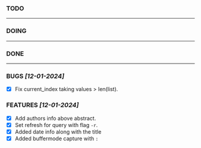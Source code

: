 ### TODO

---

### DOING

---

### DONE

---

### BUGS _[12-01-2024]_

- [x] Fix current_index taking values > len(list).

### FEATURES _[12-01-2024]_

- [x] Add authors info above abstract.
- [x] Set refresh for query with flag `-r`.
- [x] Added date info along with the title
- [x] Added buffermode capture with `:`
